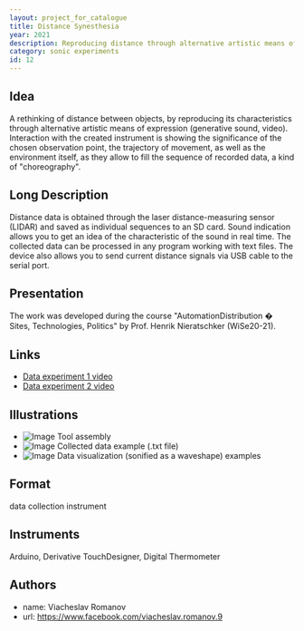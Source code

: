 ```yaml
---
layout: project_for_catalogue
title: Distance Synesthesia
year: 2021
description: Reproducing distance through alternative artistic means of expression
category: sonic experiments
id: 12
---
```

## Idea

A rethinking of distance between objects, by reproducing its characteristics through alternative artistic means of expression (generative sound, video). Interaction with the created instrument is showing the significance of the chosen observation point, the trajectory of movement, as well as the environment itself, as they allow to fill the sequence of recorded data, a kind of "choreography".

## Long Description

Distance data is obtained through the laser distance-measuring sensor (LIDAR) and saved as individual sequences to an SD card.  Sound indication allows you to get an idea of the characteristic of the sound in real time. The collected data can be processed in any program working with text files. The device also allows you to send current distance signals via USB cable to the serial port.

## Presentation

The work was developed during the course "AutomationDistribution � Sites, Technologies, Politics" by Prof. Henrik Nieratschker (WiSe20-21).

## Links

- [Data experiment 1 video](https://www.youtube.com/watch?v=R4yP0RAigZU)
- [Data experiment 2 video](https://www.youtube.com/watch?v=Q3gZFAg3Pn8)

## Illustrations

- ![Image]('url') Tool assembly
- ![Image]('url') Collected data example (.txt file)
- ![Image]('url') Data visualization (sonified as a waveshape) examples

## Format

data collection instrument

## Instruments

Arduino, Derivative TouchDesigner, Digital Thermometer

## Authors

- name: Viacheslav Romanov
- url: https://www.facebook.com/viacheslav.romanov.9
